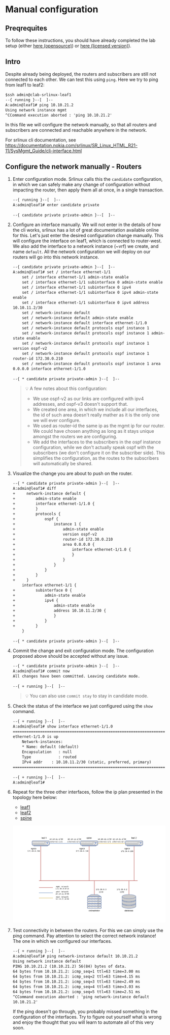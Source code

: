# Manual configuration

## Preqrequites

To follow these instructions, you should have already completed the lab setup (either [here (opensource)](lab/README.md)) or [here (licensed version)](lab-iso/README.md)).

## Intro

Despite already being deployed, the routers and subscribers are still not connected to each other. We can test this using `ping`. Here we try to ping from leaf1 to leaf2:

```console
$ssh admin@clab-srlinux-leaf1 
--{ running }--[  ]--
A:admin@leaf1# ping 10.10.21.2
Using network instance mgmt
^CCommand execution aborted : 'ping 10.10.21.2'
```

In this file we will configure the network manually, so that all routers and subscribers are connected and reachable anywhere in the network.

For srlinux cli documentation, see https://documentation.nokia.com/srlinux/SR_Linux_HTML_R21-11/SysMgmt_Guide/cli-interface.html

## Configure the network manually - Routers

1. Enter configuration mode.  Srlinux calls this the `candidate` configuration, in which we can safely make any change of configuration without impacting the router, then apply them all at once, in a single transaction.
    ```console
    --{ running }--[  ]--
    A:admin@leaf1# enter candidate private

    --{ candidate private private-admin }--[  ]--
    ```

2. Configure an interface manually.  We will not enter in the details of how the cli works, srlinux has a lot of great documentation available online for this.  Let's just enter the desired configuration change manually.  This will configure the interface on leaf1, which is connected to router-west.  We also add the interface to a network instance (~vrf) we create, and name `default`.  All the network configuration we will deploy on our routers will go into this network instance.
    ```console
    --{ candidate private private-admin }--[  ]--
    A:admin@leaf1# set / interface ethernet-1/1
        set / interface ethernet-1/1 admin-state enable
        set / interface ethernet-1/1 subinterface 0 admin-state enable
        set / interface ethernet-1/1 subinterface 0 ipv4
        set / interface ethernet-1/1 subinterface 0 ipv4 admin-state enable
        set / interface ethernet-1/1 subinterface 0 ipv4 address 10.10.11.2/30
        set / network-instance default
        set / network-instance default admin-state enable
        set / network-instance default interface ethernet-1/1.0
        set / network-instance default protocols ospf instance 1
        set / network-instance default protocols ospf instance 1 admin-state enable
        set / network-instance default protocols ospf instance 1 version ospf-v2
        set / network-instance default protocols ospf instance 1 router-id 172.30.0.210
        set / network-instance default protocols ospf instance 1 area 0.0.0.0 interface ethernet-1/1.0

    --{ * candidate private private-admin }--[  ]--
    ```


    > :bulb: A few notes about this configuration:
    > - We use ospf-v2 as our links are configured with ipv4 addresses, and ospf-v3 doesn't support that.
    > - We created one area, in which we include all our interfaces, the id of such area doesn't really mather as it is the only one we will ever configure.
    > - We used as router-id the same ip as the mgmt ip for our router.  We could have chosen anything as long as it stays unique amongst the routers we are configuring.
    > - We add the interfaces to the subscribers in the ospf instance configuration, while we don't actually speak ospf with the subscribers (we don't configure it on the subscriber side).  This simplifies the configuration, as the routes to the subscribers will automatically be shared.



3. Visualize the change you are about to push on the router.
    ```console
    --{ * candidate private private-admin }--[  ]--
    A:admin@leaf1# diff
    +     network-instance default {
    +         admin-state enable
    +         interface ethernet-1/1.0 {
    +         }
    +         protocols {
    +             ospf {
    +                 instance 1 {
    +                     admin-state enable
    +                     version ospf-v2
    +                     router-id 172.30.0.210
    +                     area 0.0.0.0 {
    +                         interface ethernet-1/1.0 {
    +                         }
    +                     }
    +                 }
    +             }
    +         }
    +     }
        interface ethernet-1/1 {
    +         subinterface 0 {
    +             admin-state enable
    +             ipv4 {
    +                 admin-state enable
    +                 address 10.10.11.2/30 {
    +                 }
    +             }
    +         }
        }

    --{ * candidate private private-admin }--[  ]--
    ```

4. Commit the change and exit configuration mode.  The configuration proposed above should be accepted without any issue.
    ```console
    --{ * candidate private private-admin }--[  ]--
    A:admin@leaf1# commit now
    All changes have been committed. Leaving candidate mode.

    --{ + running }--[  ]--
    ```

    > :bulb: You can also use `commit stay` to stay in candidate mode.

5. Check the status of the interface we just configured using the `show` command.
    ```console
    --{ + running }--[  ]--
    A:admin@leaf1# show interface ethernet-1/1.0
    ===========================================================================
    ethernet-1/1.0 is up
        Network-instances:
        * Name: default (default)
        Encapsulation   : null
        Type            : routed
        IPv4 addr    : 10.10.11.2/30 (static, preferred, primary)
    ===========================================================================

    --{ + running }--[  ]--
    A:admin@leaf1#
    ```

6. Repeat for the three other interfaces, follow the ip plan presented in the topology here below:
    - [leaf1](manual_configuration/leaf1.cfg)
    - [leaf2](manual_configuration/leaf2.cfg)
    - [spine](manual_configuration/spine.cfg)
    
    ![topology](./lab/topology.png)

7. Test connectivity in between the routers.  For this we can simply use the ping command.  Pay attention to select the correct network instance! The one in which we configured our interfaces.
    ```
    --{ + running }--[  ]--
    A:admin@leaf1# ping network-instance default 10.10.21.2
    Using network instance default
    PING 10.10.21.2 (10.10.21.2) 56(84) bytes of data.
    64 bytes from 10.10.21.2: icmp_seq=1 ttl=63 time=3.00 ms
    64 bytes from 10.10.21.2: icmp_seq=2 ttl=63 time=4.15 ms
    64 bytes from 10.10.21.2: icmp_seq=3 ttl=63 time=2.49 ms
    64 bytes from 10.10.21.2: icmp_seq=4 ttl=63 time=3.03 ms
    64 bytes from 10.10.21.2: icmp_seq=5 ttl=63 time=2.51 ms
    ^CCommand execution aborted : 'ping network-instance default 10.10.21.2'
    ```

    If the ping doesn't go through, you probably missed something in the configuration of the interfaces. Try to figure out yourself what is wrong and enjoy the thought that you will learn to automate all of this very soon.




